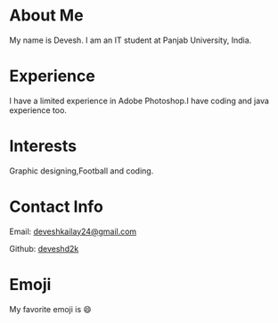 # About Me
My name is Devesh. I am an IT student at Panjab University, India.

# Experience
I have a limited experience in Adobe Photoshop.I have coding and java experience too.

# Interests
Graphic designing,Football and coding.

# Contact Info
Email: [deveshkailay24@gmail.com](mailto:deveshkailay24@gmail.com)

Github: [deveshd2k](https://github.com/deveshd2k)

# Emoji
My favorite emoji is :smile:

